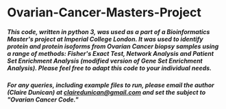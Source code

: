 # Ovarian-Cancer-Masters-Project
##### This code, written in python 3, was used as a part of a Bioinformatics Master's project at Imperial College London. It was used to identify protein and protein isoforms from Ovarian Cancer biopsy samples using a range of methods: Fisher's Exact Test, Network Analysis and Patient Set Enrichment Analysis (modified version of Gene Set Enrichment Analysis). Please feel free to adapt this code to your individual needs. 
##### For any queries, including example files to run, please email the author (Claire Dunican) at clairedunican@gmail.com and set the subject to "Ovarian Cancer Code."
